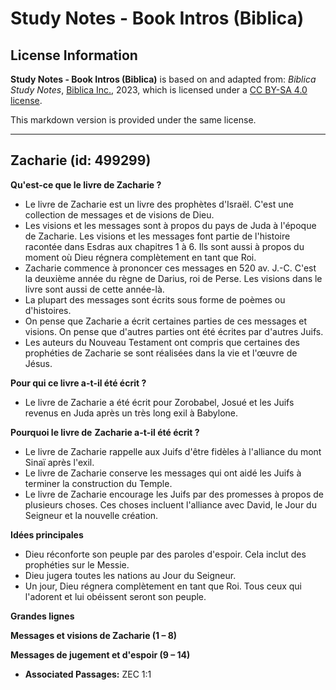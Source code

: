 # Study Notes - Book Intros (Biblica)

## License Information

**Study Notes - Book Intros (Biblica)** is based on and adapted from: _Biblica Study Notes_, [Biblica Inc.](https://www.biblica.com/), 2023, which is licensed under a [CC BY-SA 4.0 license](https://creativecommons.org/licenses/by-sa/4.0/legalcode.en).

This markdown version is provided under the same license.



--------------------------------

## Zacharie (id: 499299)

**Qu'est\-ce que le livre de Zacharie ?**

* Le livre de Zacharie est un livre des prophètes d'Israël. C'est une collection de messages et de visions de Dieu.
* Les visions et les messages sont à propos du pays de Juda à l'époque de Zacharie. Les visions et les messages font partie de l'histoire racontée dans Esdras aux chapitres 1 à 6\. Ils sont aussi à propos du moment où Dieu régnera complètement en tant que Roi.
* Zacharie commence à prononcer ces messages en 520 av. J.\-C. C'est la deuxième année du règne de Darius, roi de Perse. Les visions dans le livre sont aussi de cette année\-là.
* La plupart des messages sont écrits sous forme de poèmes ou d'histoires.
* On pense que Zacharie a écrit certaines parties de ces messages et visions. On pense que d'autres parties ont été écrites par d'autres Juifs.
* Les auteurs du Nouveau Testament ont compris que certaines des prophéties de Zacharie se sont réalisées dans la vie et l'œuvre de Jésus.

**Pour qui ce livre a\-t\-il été écrit ?**

* Le livre de Zacharie a été écrit pour Zorobabel, Josué et les Juifs revenus en Juda après un très long exil à Babylone.

**Pourquoi le livre de** **Zacharie a\-t\-il été écrit ?**

* Le livre de Zacharie rappelle aux Juifs d'être fidèles à l'alliance du mont Sinaï après l'exil.
* Le livre de Zacharie conserve les messages qui ont aidé les Juifs à terminer la construction du Temple.
* Le livre de Zacharie encourage les Juifs par des promesses à propos de plusieurs choses. Ces choses incluent l'alliance avec David, le Jour du Seigneur et la nouvelle création.

**Idées principales**

* Dieu réconforte son peuple par des paroles d'espoir. Cela inclut des prophéties sur le Messie.
* Dieu jugera toutes les nations au Jour du Seigneur.
* Un jour, Dieu régnera complètement en tant que Roi. Tous ceux qui l'adorent et lui obéissent seront son peuple.

**Grandes lignes**

**Messages et visions de Zacharie (1 – 8\)**

**Messages de jugement et d'espoir (9 – 14\)**

* **Associated Passages:** ZEC 1:1

